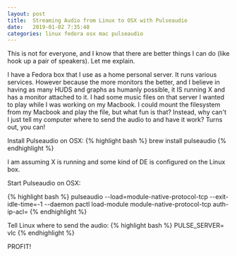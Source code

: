 ```yaml
---
layout: post
title:  Streaming Audio from Linux to OSX with Pulseaudio
date:   2019-01-02 7:35:48
categories: linux fedora osx mac pulseaudio
---
```

This is not for everyone, and I know that there are better things I can do (like hook up a pair of speakers). Let me explain.

I have a Fedora box that I use as a home personal server. It runs various services. However because the more monitors the better, and 
I believe in having as many HUDS and graphs as humanly possible, it IS running X and has a monitor attached to it. I had some music files
on that server I wanted to play while I was working on my Macbook. I could mount the filesystem from my Macbook and play the file, but what fun is that?
Instead, why can't I just tell my computer where to send the audio to and have it work? Turns out, you can!

Install Pulseaudio on OSX:
{% highlight bash %}
brew install pulseaudio
{% endhighlight %}

I am assuming X is running and some kind of DE is configured on the Linux box. 

Start Pulseaudio on OSX:

{% highlight bash %}
pulseaudio --load=module-native-protocol-tcp --exit-idle-time=-1 --daemon
pactl load-module module-native-protocol-tcp auth-ip-acl=<ip of streaming client>
{% endhighlight %}

Tell Linux where to send the audio:
{% highlight bash %}
PULSE_SERVER=<ip of OSX BOx> vlc <filename>
{% endhighlight %}

PROFIT!